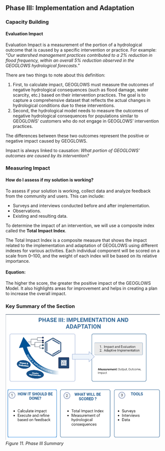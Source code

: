 <div id="google_translate_element"></div>

<script type="text/javascript">
  function googleTranslateElementInit() {
    new google.translate.TranslateElement(
      {
        pageLanguage: 'en'
      },
      'google_translate_element'
    );
  }
</script>

<script type="text/javascript" src="//translate.google.com/translate_a/element.js?cb=googleTranslateElementInit"></script>


## **Phase III: Implementation and Adaptation**

### Capacity Building

#### Evaluation Impact

Evaluation Impact is a measurement of the portion of a hydrological outcome that is caused by a specific intervention or practice. For example:  
*"Our watershed management practices contributed to a 2% reduction in flood frequency, within an overall 5% reduction observed in the GEOGLOWS hydrological forecasts."*

There are two things to note about this definition:

1. First, to calculate impact, GEOGLOWS must measure the outcomes of negative hydrological consequences (such as flood damage, water scarcity, etc.) based on their intervention practices. The goal is to capture a comprehensive dataset that reflects the actual changes in hydrological conditions due to these interventions.  
2. Second, the hydrological model needs to measure the outcomes of negative hydrological consequences for populations similar to GEOGLOWS’ customers who do not engage in GEOGLOWS’ intervention practices.  

The differences between these two outcomes represent the positive or negative impact caused by GEOGLOWS.  

Impact is always linked to causation: *What portion of GEOGLOWS’ outcomes are caused by its intervention?*

### **Measuring Impact**

#### How do I assess if my solution is working?

To assess if your solution is working, collect data and analyze feedback from the community and users. This can include:  
- Surveys and interviews conducted before and after implementation.  
- Observations.  
- Existing and resulting data.  

To determine the impact of an intervention, we will use a composite index called the **Total Impact Index**.

The Total Impact Index is a composite measure that shows the impact related to the implementation and adaptation of GEOGLOWS using different indexes for various activities. Each individual component will be scored on a scale from 0–100, and the weight of each index will be based on its relative importance.

#### **Equation:**

The higher the score, the greater the positive impact of the GEOGLOWS Model. It also highlights areas for improvement and helps in creating a plan to increase the overall impact.

### **Key Summary of the Section**

![Phase III Summary](images2/image.png)  
*Figure 11. Phase III Summary*
